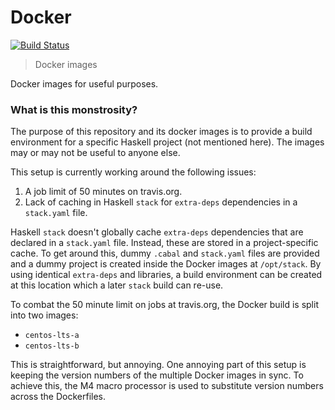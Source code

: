 Docker
======

[![Build
Status](https://travis-ci.org/lancelet/docker.svg?branch=master)](https://travis-ci.org/lancelet/docker)

> Docker images

Docker images for useful purposes.

### What is this monstrosity?

The purpose of this repository and its docker images is to provide a build
environment for a specific Haskell project (not mentioned here). The images may
or may not be useful to anyone else.

This setup is currently working around the following issues:
  1. A job limit of 50 minutes on travis.org.
  2. Lack of caching in Haskell `stack` for `extra-deps` dependencies in a
     `stack.yaml` file.

Haskell `stack` doesn't globally cache `extra-deps` dependencies that are
declared in a `stack.yaml` file. Instead, these are stored in a
project-specific cache. To get around this, dummy `.cabal` and `stack.yaml`
files are provided and a dummy project is created inside the Docker images at
`/opt/stack`. By using identical `extra-deps` and libraries, a build
environment can be created at this location which a later `stack` build can
re-use.

To combat the 50 minute limit on jobs at travis.org, the Docker build is split
into two images:
  - `centos-lts-a`
  - `centos-lts-b`

This is straightforward, but annoying. One annoying part of this setup is
keeping the version numbers of the multiple Docker images in sync. To achieve
this, the M4 macro processor is used to substitute version numbers across the
Dockerfiles.
